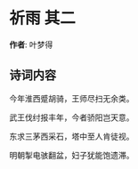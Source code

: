 # 祈雨  其二

**作者**: 叶梦得

## 诗词内容

今年淮西蹙胡骑，王师尽扫无余类。

武王伐纣报丰年，今者骄阳岂天意。

东求三茅西采石，塔中至人肯徒视。

明朝掣电骇翻盆，妇子犹能饱遗滞。

